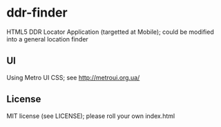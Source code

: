ddr-finder
==========

HTML5 DDR Locator Application (targetted at Mobile); could be modified into a general location finder

UI
--
Using Metro UI CSS; see http://metroui.org.ua/

License
-------
MIT license (see LICENSE); please roll your own index.html